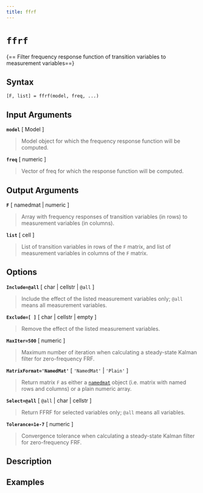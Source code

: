 ```yaml
---
title: ffrf
---
```


# `ffrf`

{== Filter frequency response function of transition variables to measurement variables==}


## Syntax 

    [F, list] = ffrf(model, freq, ...)


 ## Input Arguments

  __`model`__ [ Model ]
>
> Model object for which the frequency response function will be
> computed.
>

  __`freq`__ [ numeric ]
>  
> Vector of freq for which the response
> function will be computed.
>

 ## Output Arguments

  __`F`__ [ namedmat | numeric ]
>  
> Array with frequency responses of transition variables (in rows) to
> measurement variables (in columns).
>

  __`list`__ [ cell ]
>  
> List of transition variables in rows of the `F` matrix, and list of
> measurement variables in columns of the `F` matrix.
>


 ## Options


 __`Include=@all`__ [ char | cellstr | `@all` ]
> 
> Include the effect of the listed measurement variables only; `@all` means
> all measurement variables.
>

 __`Exclude=[ ]`__ [ char | cellstr | empty ]
> 
> Remove the effect of the
> listed measurement variables.
>

 __`MaxIter=500`__ [ numeric ]
> 
> Maximum number of iteration when
> calculating a steady-state Kalman filter for zero-frequency FRF.
>

 __`MatrixFormat='NamedMat'`__ [ `'NamedMat'` | `'Plain'` ]
>
> Return matrix
> `F` as either a [`namedmat`](namedmat/Contents) object (i.e. matrix with
> named rows and columns) or a plain numeric array.
>

 __`Select=@all`__ [ `@all` | char | cellstr ]
> 
> Return FFRF for selected variables only; `@all` means all variables.
>

 __`Tolerance=1e-7`__ [ numeric ]
> 
> Convergence tolerance when calculating a steady-state Kalman filter for
> zero-frequency FRF.
>
 ## Description


 ## Examples

